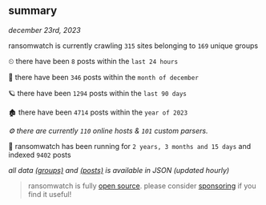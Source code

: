 
## summary
_december 23rd, 2023_

ransomwatch is currently crawling `315` sites belonging to `169` unique groups

⏲ there have been `8` posts within the `last 24 hours`

🦈 there have been `346` posts within the `month of december`

🪐 there have been `1294` posts within the `last 90 days`

🏚 there have been `4714` posts within the `year of 2023`

_⚙️ there are currently `110` online hosts & `101` custom parsers._

🦕 ransomwatch has been running for `2 years, 3 months and 15 days` and indexed `9402` posts

_all data  [(groups)](http://ransomwhat.telemetry.ltd/groups) and [(posts)](http://ransomwhat.telemetry.ltd/posts) is available in JSON (updated hourly)_

> ransomwatch is fully [open source](https://github.com/joshhighet/ransomwatch#ransomwatch--). please consider [sponsoring](https://github.com/sponsors/joshhighet) if you find it useful!
